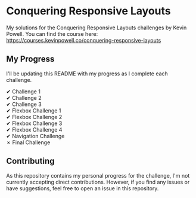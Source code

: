# Conquering Responsive Layouts

My solutions for the Conquering Responsive Layouts challenges by Kevin Powell. You can find the course here: https://courses.kevinpowell.co/conquering-responsive-layouts

## My Progress

I'll be updating this README with my progress as I complete each challenge.

&#x2714; Challenge 1\
&#x2714; Challenge 2\
&#x2714; Challenge 3\
&#x2714; Flexbox Challenge 1\
&#x2714; Flexbox Challenge 2\
&#x2714; Flexbox Challenge 3\
&#x2714; Flexbox Challenge 4\
&#x2714; Navigation Challenge\
&#x2717; Final Challenge

## Contributing

As this repository contains my personal progress for the challenge, I'm not currently accepting direct contributions. However, if you find any issues or have suggestions, feel free to open an issue in this repository.
